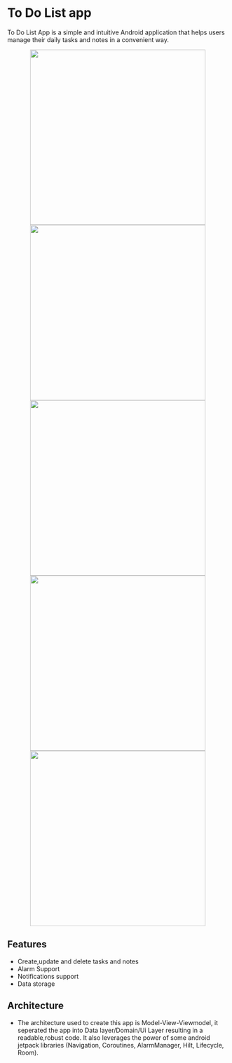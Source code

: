# To Do List app
 To Do List App is a simple and intuitive Android application that helps users manage their daily tasks and notes in a convenient way. 
  
 <div>
 <p align="center">
  <img src="https://user-images.githubusercontent.com/78601101/221235801-3b3b0b8a-2d48-4a7e-96e4-0eaec5d23e2d.jpg" height="400" >
  <img src="https://user-images.githubusercontent.com/78601101/221236034-f2bfbe25-79ad-4f0a-b8e6-f191ade6b559.jpg" height="400" >
  <img src="https://user-images.githubusercontent.com/78601101/221236142-9985feae-f444-4a25-8b0c-a72e04544339.jpg" height="400" >
  <img src="https://github.com/Riadh233/To-Do-List/assets/78601101/9b35087c-6798-4544-872a-61e28d0d5640" height="400" >
  <img src="https://github.com/Riadh233/To-Do-List/assets/78601101/894d0b1f-6355-4d65-be6b-2f111dc27e19" height="400" >

 


  </div>
  
  ## Features
   * Create,update and delete tasks and notes
   * Alarm Support
   * Notifications support
   * Data storage
   
   ## Architecture 
   * The architecture used to create this app is Model-View-Viewmodel, it seperated the app into Data 
    layer/Domain/Ui Layer resulting in a readable,robust code. It also leverages the power of some android jetpack 
    libraries (Navigation, Coroutines, AlarmManager, Hilt, Lifecycle, Room).

  
